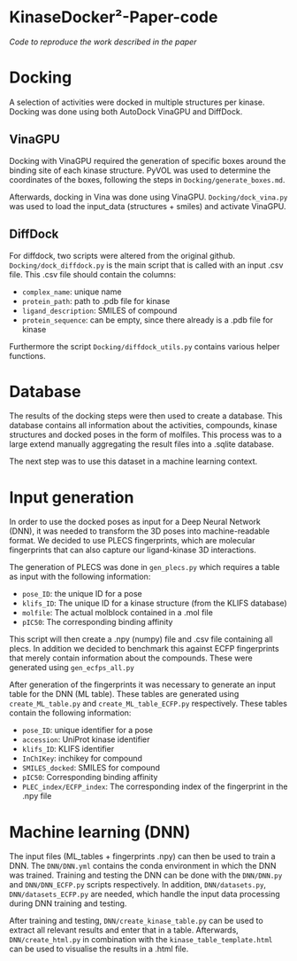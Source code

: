 # KinaseDocker²-Paper-code
*Code to reproduce the work described in the paper*

# Docking
A selection of activities were docked in multiple structures per kinase. Docking was done using both AutoDock VinaGPU and DiffDock.

## VinaGPU
Docking with VinaGPU required the generation of specific boxes around the binding site of each kinase structure. PyVOL was used to determine the coordinates of the boxes, following the steps in `Docking/generate_boxes.md`.

Afterwards, docking in Vina was done using VinaGPU. `Docking/dock_vina.py` was used to load the input_data (structures + smiles) and activate VinaGPU.

## DiffDock
For diffdock, two scripts were altered from the original github. `Docking/dock_diffdock.py` is the main script that is called with an input .csv file. This .csv file should contain the columns: 
- `complex_name`: unique name
- `protein_path`: path to .pdb file for kinase
- `ligand_description`: SMILES of compound
- `protein_sequence`: can be empty, since there already is a .pdb file for kinase

Furthermore the script `Docking/diffdock_utils.py` contains various helper functions.

# Database
The results of the docking steps were then used to create a database. This database contains all information about the activities, compounds, kinase structures and docked poses in the form of molfiles. This process was to a large extend manually aggregating the result files into a .sqlite database.

The next step was to use this dataset in a machine learning context.

# Input generation
In order to use the docked poses as input for a Deep Neural Network (DNN), it was needed to transform the 3D poses into machine-readable format. We decided to use PLECS fingerprints, which are molecular fingerprints that can also capture our ligand-kinase 3D interactions.

The generation of PLECS was done in `gen_plecs.py` which requires a table as input with the following information: 
- `pose_ID`: the unique ID for a pose
- `klifs_ID`: The unique ID for a kinase structure (from the KLIFS database)
- `molfile`: The actual molblock contained in a .mol file
- `pIC50`: The corresponding binding affinity

This script will then create a .npy (numpy) file and .csv file containing all plecs. In addition we decided to benchmark this against ECFP fingerprints that merely contain information about the compounds. These were generated using `gen_ecfps_all.py`

After generation of the fingerprints it was necessary to generate an input table for the DNN (ML table). These tables are generated using `create_ML_table.py` and `create_ML_table_ECFP.py` respectively. These tables contain the following information:
- `pose_ID`: unique identifier for a pose
- `accession`: UniProt kinase identifier
- `klifs_ID`: KLIFS identifier
- `InChIKey`: inchikey for compound
- `SMILES_docked`: SMILES for compound
- `pIC50`: Corresponding binding affinity
- `PLEC_index/ECFP_index`: The corresponding index of the fingerprint in the .npy file

# Machine learning (DNN)
The input files (ML_tables + fingerprints .npy) can then be used to train a DNN. The `DNN/DNN.yml` contains the conda environment in which the DNN was trained. Training and testing the DNN can be done with the `DNN/DNN.py` and `DNN/DNN_ECFP.py` scripts respectively. In addition, `DNN/datasets.py`, `DNN/datasets_ECFP.py` are needed, which handle the input data processing during DNN training and testing.

After training and testing, `DNN/create_kinase_table.py` can be used to extract all relevant results and enter that in a table. Afterwards, `DNN/create_html.py` in combination with the `kinase_table_template.html` can be used to visualise the results in a .html file.

